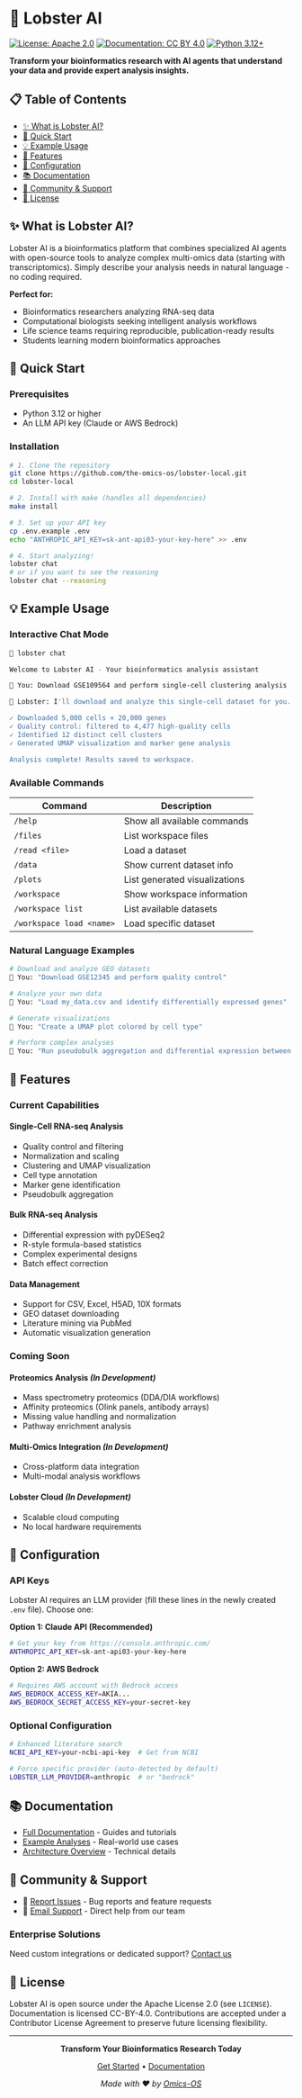 # 🦞 Lobster AI

[![License: Apache 2.0](https://img.shields.io/badge/License-Apache%202.0-blue.svg)](https://opensource.org/licenses/Apache-2.0)
[![Documentation: CC BY 4.0](https://img.shields.io/badge/Documentation-CC%20BY%204.0-lightgrey.svg)](https://creativecommons.org/licenses/by/4.0/)
[![Python 3.12+](https://img.shields.io/badge/python-3.12+-blue.svg)](https://www.python.org/downloads/)

**Transform your bioinformatics research with AI agents that understand your data and provide expert analysis insights.**

## 📋 Table of Contents

- [✨ What is Lobster AI?](#-what-is-lobster-ai)
- [🚀 Quick Start](#-quick-start)
- [💡 Example Usage](#-example-usage)
- [🧬 Features](#-features)
- [🔧 Configuration](#-configuration)
- [📚 Documentation](#-documentation)
- [🤝 Community & Support](#-community--support)
- [📄 License](#-license)

## ✨ What is Lobster AI?

Lobster AI is a bioinformatics platform that combines specialized AI agents with open-source tools to analyze complex multi-omics data (starting with transcriptomics). Simply describe your analysis needs in natural language - no coding required.

**Perfect for:**
- Bioinformatics researchers analyzing RNA-seq data
- Computational biologists seeking intelligent analysis workflows
- Life science teams requiring reproducible, publication-ready results
- Students learning modern bioinformatics approaches

## 🚀 Quick Start

### Prerequisites

- Python 3.12 or higher
- An LLM API key (Claude or AWS Bedrock)

### Installation

```bash
# 1. Clone the repository
git clone https://github.com/the-omics-os/lobster-local.git
cd lobster-local

# 2. Install with make (handles all dependencies)
make install

# 3. Set up your API key
cp .env.example .env
echo "ANTHROPIC_API_KEY=sk-ant-api03-your-key-here" >> .env

# 4. Start analyzing!
lobster chat
# or if you want to see the reasoning
lobster chat --reasoning 
```

## 💡 Example Usage

### Interactive Chat Mode

```bash
🦞 lobster chat

Welcome to Lobster AI - Your bioinformatics analysis assistant

🦞 You: Download GSE109564 and perform single-cell clustering analysis

🦞 Lobster: I'll download and analyze this single-cell dataset for you...

✓ Downloaded 5,000 cells × 20,000 genes
✓ Quality control: filtered to 4,477 high-quality cells
✓ Identified 12 distinct cell clusters
✓ Generated UMAP visualization and marker gene analysis

Analysis complete! Results saved to workspace.
```

### Available Commands

| Command | Description |
|---------|-------------|
| `/help` | Show all available commands |
| `/files` | List workspace files |
| `/read <file>` | Load a dataset |
| `/data` | Show current dataset info |
| `/plots` | List generated visualizations |
| `/workspace` | Show workspace information |
| `/workspace list` | List available datasets |
| `/workspace load <name>` | Load specific dataset |

### Natural Language Examples

```bash
# Download and analyze GEO datasets
🦞 You: "Download GSE12345 and perform quality control"

# Analyze your own data
🦞 You: "Load my_data.csv and identify differentially expressed genes"

# Generate visualizations
🦞 You: "Create a UMAP plot colored by cell type"

# Perform complex analyses
🦞 You: "Run pseudobulk aggregation and differential expression between conditions"
```

## 🧬 Features

### Current Capabilities

#### **Single-Cell RNA-seq Analysis**
- Quality control and filtering
- Normalization and scaling
- Clustering and UMAP visualization
- Cell type annotation
- Marker gene identification
- Pseudobulk aggregation

#### **Bulk RNA-seq Analysis**
- Differential expression with pyDESeq2
- R-style formula-based statistics
- Complex experimental designs
- Batch effect correction

#### **Data Management**
- Support for CSV, Excel, H5AD, 10X formats
- GEO dataset downloading
- Literature mining via PubMed
- Automatic visualization generation

### Coming Soon

#### **Proteomics Analysis** *(In Development)*
- Mass spectrometry proteomics (DDA/DIA workflows)
- Affinity proteomics (Olink panels, antibody arrays)
- Missing value handling and normalization
- Pathway enrichment analysis

#### **Multi-Omics Integration** *(In Development)*
- Cross-platform data integration
- Multi-modal analysis workflows

#### **Lobster Cloud** *(In Development)*
- Scalable cloud computing
- No local hardware requirements

## 🔧 Configuration

### API Keys

Lobster AI requires an LLM provider (fill these lines in the newly created `.env` file). Choose one:

**Option 1: Claude API (Recommended)**
```bash
# Get your key from https://console.anthropic.com/
ANTHROPIC_API_KEY=sk-ant-api03-your-key-here
```

**Option 2: AWS Bedrock**
```bash
# Requires AWS account with Bedrock access
AWS_BEDROCK_ACCESS_KEY=AKIA...
AWS_BEDROCK_SECRET_ACCESS_KEY=your-secret-key
```

### Optional Configuration

```bash
# Enhanced literature search
NCBI_API_KEY=your-ncbi-api-key  # Get from NCBI

# Force specific provider (auto-detected by default)
LOBSTER_LLM_PROVIDER=anthropic  # or "bedrock"
```

## 📚 Documentation

- [Full Documentation](docs/) - Guides and tutorials
- [Example Analyses](examples/) - Real-world use cases
- [Architecture Overview](docs/architecture_diagram.md) - Technical details

## 🤝 Community & Support

- 🐛 [Report Issues](https://github.com/the-omics-os/lobster-local/issues) - Bug reports and feature requests
- 📧 [Email Support](mailto:info@omics-os.com) - Direct help from our team

### Enterprise Solutions

Need custom integrations or dedicated support? [Contact us](mailto:info@omics-os.com)

## 📄 License

Lobster AI is open source under the Apache License 2.0 (see `LICENSE`). Documentation is licensed CC-BY-4.0.
Contributions are accepted under a Contributor License Agreement to preserve future licensing flexibility.

---

<div align="center">

**Transform Your Bioinformatics Research Today**

[Get Started](https://github.com/the-omics-os/lobster-local) • [Documentation](docs/)

*Made with ❤️ by [Omics-OS](https://omics-os.com)*

</div>